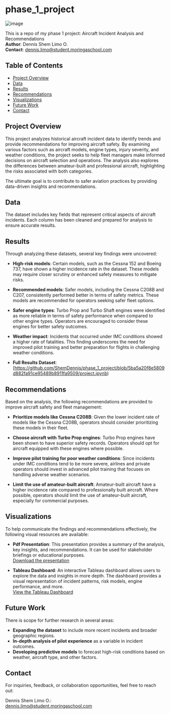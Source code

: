 # phase_1_project
![image](https://github.com/user-attachments/assets/36a64a36-f3d0-4c65-94e1-3a5e41a4247c)

This is a repo of my phase 1 project: Aircraft Incident Analysis and Recommendations  
**Author**: Dennis Shem Limo O.  
**Contact**: [dennis.limo@student.moringaschool.com](mailto:dennis.limo@student.moringaschool.com)



## Table of Contents

- [Project Overview](#project-overview)
- [Data](#data)
- [Results](#results)
- [Recommendations](#recommendations)
- [Visualizations](#visualizations)
- [Future Work](#future-work)
- [Contact](#contact)

## Project Overview

This project analyzes historical aircraft incident data to identify trends and provide recommendations for improving aircraft safety. By examining various factors such as aircraft models, engine types, injury severity, and weather conditions, the project seeks to help fleet managers make informed decisions on aircraft selection and operations. The analysis also explores the differences between amateur-built and professional aircraft, highlighting the risks associated with both categories.

The ultimate goal is to contribute to safer aviation practices by providing data-driven insights and recommendations.

## Data

The dataset includes key fields that represent critical aspects of aircraft incidents. Each column has been cleaned and prepared for analysis to ensure accurate results.

## Results

Through analyzing these datasets, several key findings were uncovered:

- **High-risk models**: Certain models, such as the Cessna 152 and Boeing 737, have shown a higher incidence rate in the dataset. These models may require closer scrutiny or enhanced safety measures to mitigate risks.
  
- **Recommended models**: Safer models, including the Cessna C208B and C207, consistently performed better in terms of safety metrics. These models are recommended for operators seeking safer fleet options.
  
- **Safer engine types**: Turbo Prop and Turbo Shaft engines were identified as more reliable in terms of safety performance when compared to other engine types. Operators are encouraged to consider these engines for better safety outcomes.

- **Weather impact**: Incidents that occurred under IMC conditions showed a higher rate of fatalities. This finding underscores the need for improved pilot training and better preparation for flights in challenging weather conditions.

- **Full Results Dataset**: [https://github.com/ShemDennis/phase_1_project/blob/5ba5a20f8e5809d882fa91ce95489b8911fa9509/project.ipynb)

## Recommendations

Based on the analysis, the following recommendations are provided to improve aircraft safety and fleet management:

- **Prioritize models like Cessna C208B**: Given the lower incident rate of models like the Cessna C208B, operators should consider prioritizing these models in their fleet.

- **Choose aircraft with Turbo Prop engines**: Turbo Prop engines have been shown to have superior safety records. Operators should opt for aircraft equipped with these engines where possible.

- **Improve pilot training for poor weather conditions**: Since incidents under IMC conditions tend to be more severe, airlines and private operators should invest in advanced pilot training that focuses on handling adverse weather scenarios.

- **Limit the use of amateur-built aircraft**: Amateur-built aircraft have a higher incidence rate compared to professionally built aircraft. Where possible, operators should limit the use of amateur-built aircraft, especially for commercial purposes.

## Visualizations

To help communicate the findings and recommendations effectively, the following visual resources are available:

- **Pdf Presentation**: This presentation provides a summary of the analysis, key insights, and recommendations. It can be used for stakeholder briefings or educational purposes.  
  [Download the presentation](https://github.com/ShemDennis/phase_1_project/blob/5ba5a20f8e5809d882fa91ce95489b8911fa9509/presentation.pdf)

- **Tableau Dashboard**: An interactive Tableau dashboard allows users to explore the data and insights in more depth. The dashboard provides a visual representation of incident patterns, risk models, engine performance, and more.  
  [View the Tableau Dashboard](https://public.tableau.com/views/proj_17272944880330/Dashboard1?:language=en-US&publish=yes&:sid=&:redirect=auth&:display_count=n&:origin=viz_share_link)

## Future Work

There is scope for further research in several areas:
- **Expanding the dataset** to include more recent incidents and broader geographic regions.
- **In-depth analysis of pilot experience** as a variable in incident outcomes.
- **Developing predictive models** to forecast high-risk conditions based on weather, aircraft type, and other factors.

## Contact

For inquiries, feedback, or collaboration opportunities, feel free to reach out:

Dennis Shem Limo O.:  
[dennis.limo@student.moringaschool.com](mailto:dennis.limo@student.moringaschool.com)
